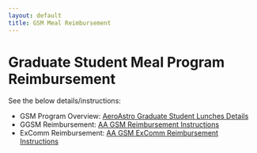 ```yaml
---
layout: default
title: GSM Meal Reimbursement
---
```


# Graduate Student Meal Program Reimbursement

See the below details/instructions:
* GSM Program Overview: [AeroAstro Graduate Student Lunches Details](https://docs.google.com/document/d/1OysEf3jjRDrceyTbMZzaa-VYEpx1ki2NoRGZ0kuDNJU/edit)
* GGSM Reimbursement: [AA GSM Reimbursement Instructions](https://docs.google.com/document/d/1kqINySy9pX4buxEr-sBASCgW4IA1fhp0FA4_lqgYh1M/edit)
* ExComm Reimbursement: [AA GSM ExComm Reimbursement Instructions](https://docs.google.com/document/d/1bqmp8sL6Kq7CyDBM4gCsyAaZG7IO_QJYLLb3gJtp3vc/edit)
